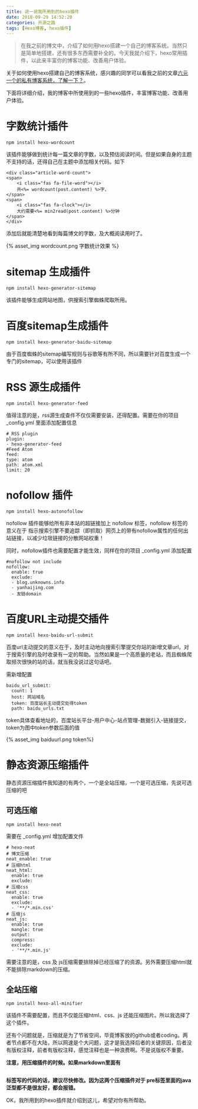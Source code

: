 ```yaml
---
title: 说一说我所用到的hexo插件
date: 2018-09-29 14:52:20
categories: 开源之路
tags: [Hexo博客, hexo插件]
---
```


>在我之前的博文中，介绍了如何用hexo搭建一个自己的博客系统。当然只是简单地搭建，还有很多东西需要补全的。今天我就介绍下，hexo常用插件，以此来丰富你的博客功能、改善用户体验。

<!-- more -->

关于如何使用hexo搭建自己的博客系统，感兴趣的同学可以看我之前的文章[六元一个的私有博客系统，了解一下？](https:blog.weechang.xyz//2018/09/19/六元一个的私有博客系统，了解一下？/)。

下面将详细介绍，我的博客中所使用到的一些hexo插件，丰富博客功能、改善用户体验。

# 字数统计插件

```
npm install hexo-wordcount
```

该插件能够做到统计每一篇文章的字数，以及预估阅读时间。但是如果自身的主题不支持的话，还得自己在主题中添加相关代码。如下

```
<div class="article-word-count">
<span>
    <i class="fas fa-file-word"></i>
    共<%= wordcount(post.content) %>字，
</span>
<span>
    <i class="fas fa-clock"></i>
    大约需要<%= min2read(post.content) %>分钟
</span>
</div>
```

添加后就能清楚地看到每篇博文的字数，及大概阅读用时了。

{% asset_img wordcount.png 字数统计效果 %}

# sitemap 生成插件

```
npm install hexo-generator-sitemap
```

该插件能够生成网站地图，供搜索引擎蜘蛛爬取所用。

# 百度sitemap生成插件

```
npm install hexo-generator-baidu-sitemap
```

由于百度蜘蛛的sitemap编写规则与谷歌等有所不同，所以需要针对百度生成一个专门的sitemap，可以使用该插件

# RSS 源生成插件

```
npm install hexo-generator-feed
```

值得注意的是，rss源生成查件不仅仅需要安装，还得配置。需要在你的项目 _config.yml 里面添加配置信息

```
# RSS plugin
plugin:
- hexo-generator-feed
#Feed Atom
feed:
type: atom
path: atom.xml
limit: 20
```

# nofollow 插件

```
npm install hexo-autonofollow
```

nofollow 插件能够给所有非本站的超链接加上 nofollow 标签，nofollow 标签的意义在于 指示搜索引擎不要追踪（即抓取）网页上的带有nofollow属性的任何出站链接，以减少垃圾链接的分散网站权重！

同时，nofollow插件也需要配置才能生效，同样在你的项目 _config.yml 添加配置

```
#nofollow not include
nofollow:
  enable: true
  exclude:
  - blog.unknowns.info
  - yanhaijing.com
  - 友链domain
```

# 百度URL主动提交插件

```
npm install hexo-baidu-url-submit
```

百度url主动提交的意义在于，及时主动地向搜索引擎提交你站的新增文章url，对于搜索引擎的及时收录有一定的帮助。当然如果是一个高质量的老站，而且蜘蛛爬取频次很快的站的话，就当我没说过这句话吧。

需新增配置

```
baidu_url_submit:
  count: 1
  host: 网站域名
  token: 百度站长主动提交处得token
  path: baidu_urls.txt
```

token具体查看地址的，百度站长平台-用户中心-站点管理-数据引入-链接提交，token为图中token参数后面的值

{% asset_img baiduurl.png  token%}

# 静态资源压缩插件

静态资源压缩插件我知道的有两个，一个是全站压缩，一个是可选压缩，先说可选压缩的吧

## 可选压缩

```
npm install hexo-neat
```

需要在 _config.yml 增加配置文件

```
# hexo-neat
# 博文压缩
neat_enable: true
# 压缩html
neat_html:
  enable: true
  exclude:
# 压缩css
neat_css:
  enable: true
  exclude:
  - '**/*.min.css'
# 压缩js
neat_js:
  enable: true
  mangle: true
  output:
  compress:
  exclude:
  - '**/*.min.js'
```

需要注意的是，css 及 js压缩需要排除掉已经压缩了的资源。另外需要压缩html就不能排除markdown的压缩。

## 全站压缩

```
npm install hexo-all-minifier
```

该插件不需要配置，而且不仅能压缩html、css、js 还能压缩图片。所以我选择了这个插件。

还有个问题就是，压缩就是为了节省空间，毕竟博客放的github或者coding。两者节点都不在大陆，所以网速是个大问题，这才是我选择后者的关键原因，后者没有版权注释，前者有版权注释，感觉注释也是一种浪费啊。不是说版权不重要。

**注意，用压缩插件的时候。如果markdown里面有 <pre></pre>标签写的代码的话，建议尽快修改。因为这两个压缩插件对于 pre标签里面的java泛型都不是很友好，都会报错。**

OK，我所用到的hexo插件就介绍到这儿，希望对你有所帮助。